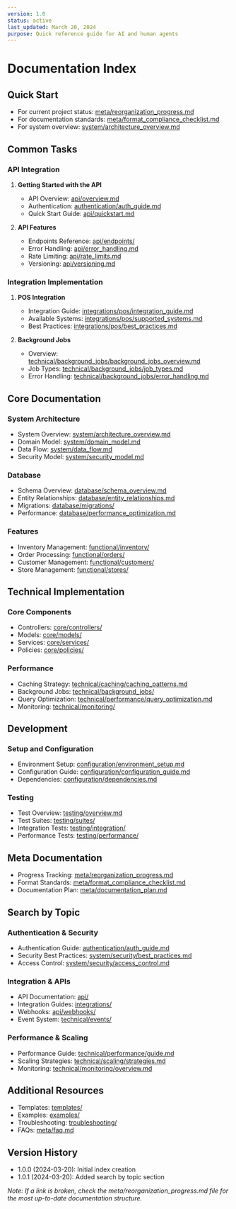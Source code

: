 ```yaml
---
version: 1.0
status: active
last_updated: March 20, 2024
purpose: Quick reference guide for AI and human agents
---
```


# Documentation Index

## Quick Start
- For current project status: [meta/reorganization_progress.md](meta/reorganization_progress.md)
- For documentation standards: [meta/format_compliance_checklist.md](meta/format_compliance_checklist.md)
- For system overview: [system/architecture_overview.md](system/architecture_overview.md)

## Common Tasks

### API Integration
1. **Getting Started with the API**
   - API Overview: [api/overview.md](api/overview.md)
   - Authentication: [authentication/auth_guide.md](authentication/auth_guide.md)
   - Quick Start Guide: [api/quickstart.md](api/quickstart.md)

2. **API Features**
   - Endpoints Reference: [api/endpoints/](api/endpoints/)
   - Error Handling: [api/error_handling.md](api/error_handling.md)
   - Rate Limiting: [api/rate_limits.md](api/rate_limits.md)
   - Versioning: [api/versioning.md](api/versioning.md)

### Integration Implementation
1. **POS Integration**
   - Integration Guide: [integrations/pos/integration_guide.md](integrations/pos/integration_guide.md)
   - Available Systems: [integrations/pos/supported_systems.md](integrations/pos/supported_systems.md)
   - Best Practices: [integrations/pos/best_practices.md](integrations/pos/best_practices.md)

2. **Background Jobs**
   - Overview: [technical/background_jobs/background_jobs_overview.md](technical/background_jobs/background_jobs_overview.md)
   - Job Types: [technical/background_jobs/job_types.md](technical/background_jobs/job_types.md)
   - Error Handling: [technical/background_jobs/error_handling.md](technical/background_jobs/error_handling.md)

## Core Documentation

### System Architecture
- System Overview: [system/architecture_overview.md](system/architecture_overview.md)
- Domain Model: [system/domain_model.md](system/domain_model.md)
- Data Flow: [system/data_flow.md](system/data_flow.md)
- Security Model: [system/security_model.md](system/security_model.md)

### Database
- Schema Overview: [database/schema_overview.md](database/schema_overview.md)
- Entity Relationships: [database/entity_relationships.md](database/entity_relationships.md)
- Migrations: [database/migrations/](database/migrations/)
- Performance: [database/performance_optimization.md](database/performance_optimization.md)

### Features
- Inventory Management: [functional/inventory/](functional/inventory/)
- Order Processing: [functional/orders/](functional/orders/)
- Customer Management: [functional/customers/](functional/customers/)
- Store Management: [functional/stores/](functional/stores/)

## Technical Implementation

### Core Components
- Controllers: [core/controllers/](core/controllers/)
- Models: [core/models/](core/models/)
- Services: [core/services/](core/services/)
- Policies: [core/policies/](core/policies/)

### Performance
- Caching Strategy: [technical/caching/caching_patterns.md](technical/caching/caching_patterns.md)
- Background Jobs: [technical/background_jobs/](technical/background_jobs/)
- Query Optimization: [technical/performance/query_optimization.md](technical/performance/query_optimization.md)
- Monitoring: [technical/monitoring/](technical/monitoring/)

## Development

### Setup and Configuration
- Environment Setup: [configuration/environment_setup.md](configuration/environment_setup.md)
- Configuration Guide: [configuration/configuration_guide.md](configuration/configuration_guide.md)
- Dependencies: [configuration/dependencies.md](configuration/dependencies.md)

### Testing
- Test Overview: [testing/overview.md](testing/overview.md)
- Test Suites: [testing/suites/](testing/suites/)
- Integration Tests: [testing/integration/](testing/integration/)
- Performance Tests: [testing/performance/](testing/performance/)

## Meta Documentation
- Progress Tracking: [meta/reorganization_progress.md](meta/reorganization_progress.md)
- Format Standards: [meta/format_compliance_checklist.md](meta/format_compliance_checklist.md)
- Documentation Plan: [meta/documentation_plan.md](meta/documentation_plan.md)

## Search by Topic

### Authentication & Security
- Authentication Guide: [authentication/auth_guide.md](authentication/auth_guide.md)
- Security Best Practices: [system/security/best_practices.md](system/security/best_practices.md)
- Access Control: [system/security/access_control.md](system/security/access_control.md)

### Integration & APIs
- API Documentation: [api/](api/)
- Integration Guides: [integrations/](integrations/)
- Webhooks: [api/webhooks/](api/webhooks/)
- Event System: [technical/events/](technical/events/)

### Performance & Scaling
- Performance Guide: [technical/performance/guide.md](technical/performance/guide.md)
- Scaling Strategies: [technical/scaling/strategies.md](technical/scaling/strategies.md)
- Monitoring: [technical/monitoring/overview.md](technical/monitoring/overview.md)

## Additional Resources
- Templates: [templates/](templates/)
- Examples: [examples/](examples/)
- Troubleshooting: [troubleshooting/](troubleshooting/)
- FAQs: [meta/faq.md](meta/faq.md)

## Version History
- 1.0.0 (2024-03-20): Initial index creation
- 1.0.1 (2024-03-20): Added search by topic section

*Note: If a link is broken, check the meta/reorganization_progress.md file for the most up-to-date documentation structure.* 
